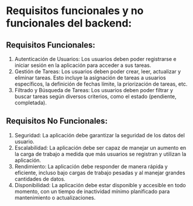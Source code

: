 # **Requisitos funcionales y no funcionales del backend:**

## **Requisitos Funcionales:**

1. Autenticación de Usuarios: Los usuarios deben poder registrarse e iniciar sesión en la aplicación para acceder a sus tareas.
2. Gestión de Tareas: Los usuarios deben poder crear, leer, actualizar y eliminar tareas. Esto incluye la asignación de tareas a usuarios específicos, la definición de fechas límite, la priorización de tareas, etc.
3. Filtrado y Búsqueda de Tareas: Los usuarios deben poder filtrar y buscar tareas según diversos criterios, como el estado (pendiente, completada).

## **Requisitos No Funcionales:**

1. Seguridad: La aplicación debe garantizar la seguridad de los datos del usuario.
2. Escalabilidad: La aplicación debe ser capaz de manejar un aumento en la carga de trabajo a medida que más usuarios se registran y utilizan la aplicación.
3. Rendimiento: La aplicación debe responder de manera rápida y eficiente, incluso bajo cargas de trabajo pesadas y al manejar grandes cantidades de datos.
4. Disponibilidad: La aplicación debe estar disponible y accesible en todo momento, con un tiempo de inactividad mínimo planificado para mantenimiento o actualizaciones.
